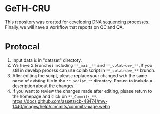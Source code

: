 # GeTH-CRU

  This repository was created for developing DNA sequencing processes. Finally, we will have a workflow that reports on QC and QA.

# Protocal

  1) Input data is in "dataset" directoty.
  2) We have 2 brunches including `**_main_**` and `**_colab-dev_**`, If you still in develop process can use colab script in `**_colab-dev_**` brunch.
  3) After editing the script, please replace your changed with the same name of existing file in the `**_script_**` directory.
     Ensure to include a description about the changes.  
  4) If you want to review the changes made after editing, please return to the homepage and click on `**_Commits_**`.
     <https://docs.github.com/assets/cb-48474/mw-1440/images/help/commits/commits-page.webp>
